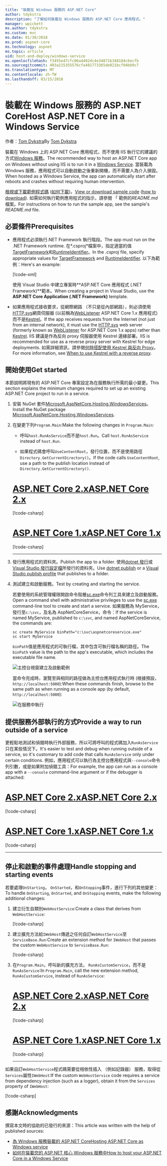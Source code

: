 ```yaml
---
title: "裝載在 Windows 服務的 ASP.NET Core"
author: tdykstra
description: "了解如何裝載在 Windows 服務的 ASP.NET Core 應用程式。"
manager: wpickett
ms.author: tdykstra
ms.custom: mvc
ms.date: 01/30/2018
ms.prod: aspnet-core
ms.technology: aspnet
ms.topic: article
uid: host-and-deploy/windows-service
ms.openlocfilehash: f3455e47cfc06a4492dc4e34871b348184c6ecfb
ms.sourcegitcommit: 493a215355576cfa481773365de021bcf04bb9c7
ms.translationtype: MT
ms.contentlocale: zh-TW
ms.lasthandoff: 03/15/2018
---
```

# <a name="host-aspnet-core-in-a-windows-service"></a><span data-ttu-id="bc680-103">裝載在 Windows 服務的 ASP.NET Core</span><span class="sxs-lookup"><span data-stu-id="bc680-103">Host ASP.NET Core in a Windows Service</span></span>

<span data-ttu-id="bc680-104">作者：[Tom Dykstra](https://github.com/tdykstra)</span><span class="sxs-lookup"><span data-stu-id="bc680-104">By [Tom Dykstra](https://github.com/tdykstra)</span></span>

<span data-ttu-id="bc680-105">裝載在 Windows 上的 ASP.NET Core 應用程式，而不使用 IIS 執行它的建議的方式[Windows 服務](/dotnet/framework/windows-services/introduction-to-windows-service-applications)。</span><span class="sxs-lookup"><span data-stu-id="bc680-105">The recommended way to host an ASP.NET Core app on Windows without using IIS is to run it in a [Windows Service](/dotnet/framework/windows-services/introduction-to-windows-service-applications).</span></span> <span data-ttu-id="bc680-106">當裝載為 Windows 服務，應用程式可以自動啟動之後重新開機，而不需要人為介入損毀。</span><span class="sxs-lookup"><span data-stu-id="bc680-106">When hosted as a Windows Service, the app can automatically start after reboots and crashes without requiring human intervention.</span></span>

<span data-ttu-id="bc680-107">[檢視或下載範例程式碼](https://github.com/aspnet/Docs/tree/master/aspnetcore/host-and-deploy/windows-service/sample) ([如何下載](xref:tutorials/index#how-to-download-a-sample))。</span><span class="sxs-lookup"><span data-stu-id="bc680-107">[View or download sample code](https://github.com/aspnet/Docs/tree/master/aspnetcore/host-and-deploy/windows-service/sample) ([how to download](xref:tutorials/index#how-to-download-a-sample)).</span></span> <span data-ttu-id="bc680-108">如需如何執行範例應用程式的指示，請參閱 「 範例的*README.md*檔案。</span><span class="sxs-lookup"><span data-stu-id="bc680-108">For instructions on how to run the sample app, see the sample's *README.md* file.</span></span>

## <a name="prerequisites"></a><span data-ttu-id="bc680-109">必要條件</span><span class="sxs-lookup"><span data-stu-id="bc680-109">Prerequisites</span></span>

* <span data-ttu-id="bc680-110">應用程式必須執行.NET Framework 執行階段。</span><span class="sxs-lookup"><span data-stu-id="bc680-110">The app must run on the .NET Framework runtime.</span></span> <span data-ttu-id="bc680-111">在*.csproj*檔案中，指定適當的值[TargetFramework](/nuget/schema/target-frameworks)和[RuntimeIdentifier](/dotnet/articles/core/rid-catalog)。</span><span class="sxs-lookup"><span data-stu-id="bc680-111">In the *.csproj* file, specify appropriate values for [TargetFramework](/nuget/schema/target-frameworks) and [RuntimeIdentifier](/dotnet/articles/core/rid-catalog).</span></span> <span data-ttu-id="bc680-112">以下為範例：</span><span class="sxs-lookup"><span data-stu-id="bc680-112">Here's an example:</span></span>

  [!code-xml[](windows-service/sample/AspNetCoreService.csproj?range=3-6)]

  <span data-ttu-id="bc680-113">使用 Visual Studio 中建立專案時**ASP.NET Core 應用程式 (.NET Framework)**範本。</span><span class="sxs-lookup"><span data-stu-id="bc680-113">When creating a project in Visual Studio, use the **ASP.NET Core Application (.NET Framework)** template.</span></span>

* <span data-ttu-id="bc680-114">如果應用程式接收要求，從網際網路 （不只是從內部網路），則必須使用[HTTP.sys](xref:fundamentals/servers/httpsys)網頁伺服器 (以前稱為[WebListener](xref:fundamentals/servers/weblistener) ASP.NET Core 1.x 應用程式) 而不是[Kestrel](xref:fundamentals/servers/kestrel)。</span><span class="sxs-lookup"><span data-stu-id="bc680-114">If the app receives requests from the Internet (not just from an internal network), it must use the [HTTP.sys](xref:fundamentals/servers/httpsys) web server (formerly known as [WebListener](xref:fundamentals/servers/weblistener) for ASP.NET Core 1.x apps) rather than [Kestrel](xref:fundamentals/servers/kestrel).</span></span> <span data-ttu-id="bc680-115">IIS 建議是作為反向 proxy 伺服器使用 Kestrel 邊緣部署。</span><span class="sxs-lookup"><span data-stu-id="bc680-115">IIS is recommended for use as a reverse proxy server with Kestrel for edge deployments.</span></span> <span data-ttu-id="bc680-116">如需詳細資訊，請參閱[何時搭配使用 Kestrel 與反向 Proxy](xref:fundamentals/servers/kestrel#when-to-use-kestrel-with-a-reverse-proxy)。</span><span class="sxs-lookup"><span data-stu-id="bc680-116">For more information, see [When to use Kestrel with a reverse proxy](xref:fundamentals/servers/kestrel#when-to-use-kestrel-with-a-reverse-proxy).</span></span>

## <a name="get-started"></a><span data-ttu-id="bc680-117">開始使用</span><span class="sxs-lookup"><span data-stu-id="bc680-117">Get started</span></span>

<span data-ttu-id="bc680-118">本節說明將現有的 ASP.NET Core 專案設定為在服務執行所需的最小變更。</span><span class="sxs-lookup"><span data-stu-id="bc680-118">This section explains the minimum changes required to set up an existing ASP.NET Core project to run in a service.</span></span>

1. <span data-ttu-id="bc680-119">安裝 NuGet 套件[Microsoft.AspNetCore.Hosting.WindowsServices](https://www.nuget.org/packages/Microsoft.AspNetCore.Hosting.WindowsServices/)。</span><span class="sxs-lookup"><span data-stu-id="bc680-119">Install the NuGet package [Microsoft.AspNetCore.Hosting.WindowsServices](https://www.nuget.org/packages/Microsoft.AspNetCore.Hosting.WindowsServices/).</span></span>

1. <span data-ttu-id="bc680-120">在變更下列`Program.Main`:</span><span class="sxs-lookup"><span data-stu-id="bc680-120">Make the following changes in `Program.Main`:</span></span>
  
   * <span data-ttu-id="bc680-121">呼叫`host.RunAsService`而不是`host.Run`。</span><span class="sxs-lookup"><span data-stu-id="bc680-121">Call `host.RunAsService` instead of `host.Run`.</span></span>
  
   * <span data-ttu-id="bc680-122">如果程式碼會呼叫`UseContentRoot`，發行位置，而不是使用路徑`Directory.GetCurrentDirectory()`。</span><span class="sxs-lookup"><span data-stu-id="bc680-122">If the code calls `UseContentRoot`, use a path to the publish location instead of `Directory.GetCurrentDirectory()`.</span></span>

   # <a name="aspnet-core-2xtabaspnetcore2x"></a>[<span data-ttu-id="bc680-123">ASP.NET Core 2.x</span><span class="sxs-lookup"><span data-stu-id="bc680-123">ASP.NET Core 2.x</span></span>](#tab/aspnetcore2x)

   [!code-csharp[](windows-service/sample/Program.cs?name=ServiceOnly&highlight=3-4,7,12)]

   # <a name="aspnet-core-1xtabaspnetcore1x"></a>[<span data-ttu-id="bc680-124">ASP.NET Core 1.x</span><span class="sxs-lookup"><span data-stu-id="bc680-124">ASP.NET Core 1.x</span></span>](#tab/aspnetcore1x)

   [!code-csharp[](windows-service/sample_snapshot/Program.cs?name=ServiceOnly&highlight=3-4,8,14)]

   ---

1. <span data-ttu-id="bc680-125">發行應用程式的資料夾。</span><span class="sxs-lookup"><span data-stu-id="bc680-125">Publish the app to a folder.</span></span> <span data-ttu-id="bc680-126">使用[dotnet 發行](/dotnet/articles/core/tools/dotnet-publish)或[Visual Studio 發行設定檔](xref:host-and-deploy/visual-studio-publish-profiles)所發行的資料夾。</span><span class="sxs-lookup"><span data-stu-id="bc680-126">Use [dotnet publish](/dotnet/articles/core/tools/dotnet-publish) or a [Visual Studio publish profile](xref:host-and-deploy/visual-studio-publish-profiles) that publishes to a folder.</span></span>

1. <span data-ttu-id="bc680-127">測試建立和啟動服務。</span><span class="sxs-lookup"><span data-stu-id="bc680-127">Test by creating and starting the service.</span></span>

   <span data-ttu-id="bc680-128">若要使用的系統管理權限開啟命令殼層[sc.exe](https://technet.microsoft.com/library/bb490995)命令列工具來建立及啟動服務。</span><span class="sxs-lookup"><span data-stu-id="bc680-128">Open a command shell with administrative privileges to use the [sc.exe](https://technet.microsoft.com/library/bb490995) command-line tool to create and start a service.</span></span> <span data-ttu-id="bc680-129">如果服務為 MyService，發行至`c:\svc`，及名為 AspNetCoreService，命令：</span><span class="sxs-lookup"><span data-stu-id="bc680-129">If the service is named MyService, published to `c:\svc`, and named AspNetCoreService, the commands are:</span></span>

   ```console
   sc create MyService binPath="c:\svc\aspnetcoreservice.exe"
   sc start MyService
   ```

   <span data-ttu-id="bc680-130">`binPath`值是應用程式的可執行檔，其中包含可執行檔名稱的路徑。</span><span class="sxs-lookup"><span data-stu-id="bc680-130">The `binPath` value is the path to the app's executable, which includes the executable file name.</span></span>

   ![主控台視窗建立及啟動範例](windows-service/_static/create-start.png)

   <span data-ttu-id="bc680-132">當命令完成時，瀏覽至與相同的路徑做為主控台應用程式執行時 (根據預設， `http://localhost:5000`):</span><span class="sxs-lookup"><span data-stu-id="bc680-132">When these commands finish, browse to the same path as when running as a console app (by default, `http://localhost:5000`):</span></span>

   ![在服務中執行](windows-service/_static/running-in-service.png)

## <a name="provide-a-way-to-run-outside-of-a-service"></a><span data-ttu-id="bc680-134">提供服務外部執行的方式</span><span class="sxs-lookup"><span data-stu-id="bc680-134">Provide a way to run outside of a service</span></span>

<span data-ttu-id="bc680-135">更輕鬆地測試和偵錯時執行外部服務，所以可將呼叫的程式碼加入`RunAsService`只在某些情況下。</span><span class="sxs-lookup"><span data-stu-id="bc680-135">It's easier to test and debug when running outside of a service, so it's customary to add code that calls `RunAsService` only under certain conditions.</span></span> <span data-ttu-id="bc680-136">例如，應用程式可以執行為主控台應用程式與`--console`命令列引數，或是如果附加偵錯工具：</span><span class="sxs-lookup"><span data-stu-id="bc680-136">For example, the app can run as a console app with a `--console` command-line argument or if the debugger is attached:</span></span>

# <a name="aspnet-core-2xtabaspnetcore2x"></a>[<span data-ttu-id="bc680-137">ASP.NET Core 2.x</span><span class="sxs-lookup"><span data-stu-id="bc680-137">ASP.NET Core 2.x</span></span>](#tab/aspnetcore2x)

[!code-csharp[](windows-service/sample/Program.cs?name=ServiceOrConsole)]

# <a name="aspnet-core-1xtabaspnetcore1x"></a>[<span data-ttu-id="bc680-138">ASP.NET Core 1.x</span><span class="sxs-lookup"><span data-stu-id="bc680-138">ASP.NET Core 1.x</span></span>](#tab/aspnetcore1x)

[!code-csharp[](windows-service/sample_snapshot/Program.cs?name=ServiceOrConsole)]

---

## <a name="handle-stopping-and-starting-events"></a><span data-ttu-id="bc680-139">停止和啟動的事件處理</span><span class="sxs-lookup"><span data-stu-id="bc680-139">Handle stopping and starting events</span></span>

<span data-ttu-id="bc680-140">若要處理`OnStarting`， `OnStarted`，和`OnStopping`事件，進行下列的其他變更：</span><span class="sxs-lookup"><span data-stu-id="bc680-140">To handle `OnStarting`, `OnStarted`, and `OnStopping` events, make the following additional changes:</span></span>

1. <span data-ttu-id="bc680-141">建立衍生自類別`WebHostService`:</span><span class="sxs-lookup"><span data-stu-id="bc680-141">Create a class that derives from `WebHostService`:</span></span>

   [!code-csharp[](windows-service/sample/CustomWebHostService.cs?name=NoLogging)]

1. <span data-ttu-id="bc680-142">建立擴充方法給`IWebHost`傳遞之任何自訂`WebHostService`至`ServiceBase.Run`:</span><span class="sxs-lookup"><span data-stu-id="bc680-142">Create an extension method for `IWebHost` that passes the custom `WebHostService` to `ServiceBase.Run`:</span></span>

   [!code-csharp[](windows-service/sample/WebHostServiceExtensions.cs?name=ExtensionsClass)]

1. <span data-ttu-id="bc680-143">在`Program.Main`，呼叫新的擴充方法， `RunAsCustomService`，而不是`RunAsService`:</span><span class="sxs-lookup"><span data-stu-id="bc680-143">In `Program.Main`, call the new extension method, `RunAsCustomService`, instead of `RunAsService`:</span></span>

   # <a name="aspnet-core-2xtabaspnetcore2x"></a>[<span data-ttu-id="bc680-144">ASP.NET Core 2.x</span><span class="sxs-lookup"><span data-stu-id="bc680-144">ASP.NET Core 2.x</span></span>](#tab/aspnetcore2x)

   [!code-csharp[](windows-service/sample/Program.cs?name=HandleStopStart&highlight=24)]

   # <a name="aspnet-core-1xtabaspnetcore1x"></a>[<span data-ttu-id="bc680-145">ASP.NET Core 1.x</span><span class="sxs-lookup"><span data-stu-id="bc680-145">ASP.NET Core 1.x</span></span>](#tab/aspnetcore1x)

   [!code-csharp[](windows-service/sample_snapshot/Program.cs?name=HandleStopStart&highlight=26)]

   ---

<span data-ttu-id="bc680-146">如果自訂`WebHostService`程式碼需要從相依性插入 （例如記錄器） 服務，取得從`Services`屬性`IWebHost`:</span><span class="sxs-lookup"><span data-stu-id="bc680-146">If the custom `WebHostService` code requires a service from dependency injection (such as a logger), obtain it from the `Services` property of `IWebHost`:</span></span>

[!code-csharp[](windows-service/sample/CustomWebHostService.cs?name=Logging&highlight=7)]

## <a name="acknowledgments"></a><span data-ttu-id="bc680-147">感謝</span><span class="sxs-lookup"><span data-stu-id="bc680-147">Acknowledgments</span></span>

<span data-ttu-id="bc680-148">撰寫本文時的協助的已發行的來源：</span><span class="sxs-lookup"><span data-stu-id="bc680-148">This article was written with the help of published sources:</span></span>

* [<span data-ttu-id="bc680-149">為 Windows 服務裝載的 ASP.NET Core</span><span class="sxs-lookup"><span data-stu-id="bc680-149">Hosting ASP.NET Core as Windows service</span></span>](https://stackoverflow.com/questions/37346383/hosting-asp-net-core-as-windows-service/37464074)
* [<span data-ttu-id="bc680-150">如何在裝載您的 ASP.NET 核心 Windows 服務中</span><span class="sxs-lookup"><span data-stu-id="bc680-150">How to host your ASP.NET Core in a Windows Service</span></span>](https://dotnetthoughts.net/how-to-host-your-aspnet-core-in-a-windows-service/)
